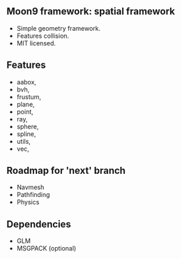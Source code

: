 ## Moon9 framework: spatial framework
- Simple geometry framework.
- Features collision.
- MIT licensed.

## Features
- aabox,
- bvh,
- frustum,
- plane,
- point,
- ray,
- sphere,
- spline,
- utils,
- vec,

## Roadmap for 'next' branch
- Navmesh
- Pathfinding
- Physics

## Dependencies
- GLM
- MSGPACK (optional)
